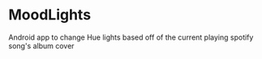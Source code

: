 # MoodLights
Android app to change Hue lights based off of the current playing spotify song's album cover
